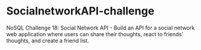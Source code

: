 # SocialnetworkAPI-challenge
NoSQL Challenge 18: Social Network API - Build an API for a social network web application where users can share their thoughts, react to friends’ thoughts, and create a friend list.
